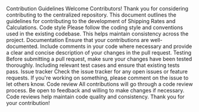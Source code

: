 Contribution Guidelines
Welcome Contributors!
Thank you for considering contributing to the centralized repository.  This document outlines the guidelines for contributing to the development of Shipping Rates and Calculations.
Code style
Please follow the coding style and conventions used in the existing codebase.  This helps maintain consistency across the project.
Documentation
Ensure that your contributions are well-documented.  Include comments in your code where necessary and provide a clear and concise description of your changes in the pull request.
Testing
Before submitting a pull request, make sure your changes have been tested thoroughly.  Including relevant test cases and ensure that existing tests pass.
Issue tracker
Check the issue tracker for any open issues or feature requests.  If you're working on something, please comment on the issue to let others know.
Code review
All contributions will go through a code review process.  Be open to feedback and willing to make changes if necessary.  Code reviews help maintain code quality and consistency.
Thank you for your contribution!
